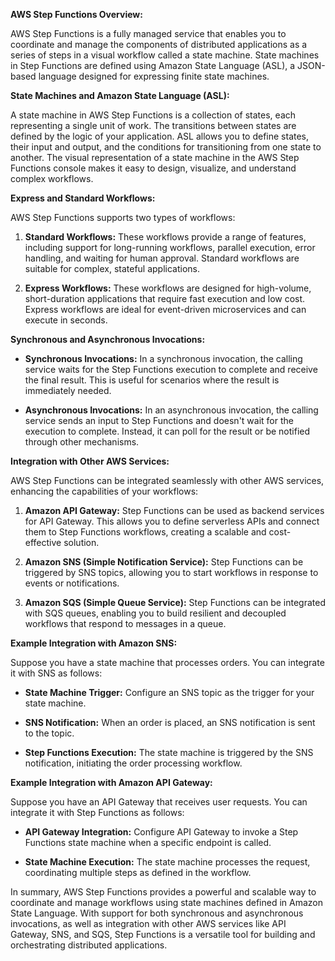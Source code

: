 **AWS Step Functions Overview:**

AWS Step Functions is a fully managed service that enables you to coordinate and manage the components of distributed applications as a series of steps in a visual workflow called a state machine. State machines in Step Functions are defined using Amazon State Language (ASL), a JSON-based language designed for expressing finite state machines.

**State Machines and Amazon State Language (ASL):**

A state machine in AWS Step Functions is a collection of states, each representing a single unit of work. The transitions between states are defined by the logic of your application. ASL allows you to define states, their input and output, and the conditions for transitioning from one state to another. The visual representation of a state machine in the AWS Step Functions console makes it easy to design, visualize, and understand complex workflows.

**Express and Standard Workflows:**

AWS Step Functions supports two types of workflows:

1. **Standard Workflows:** These workflows provide a range of features, including support for long-running workflows, parallel execution, error handling, and waiting for human approval. Standard workflows are suitable for complex, stateful applications.

2. **Express Workflows:** These workflows are designed for high-volume, short-duration applications that require fast execution and low cost. Express workflows are ideal for event-driven microservices and can execute in seconds.

**Synchronous and Asynchronous Invocations:**

- **Synchronous Invocations:** In a synchronous invocation, the calling service waits for the Step Functions execution to complete and receive the final result. This is useful for scenarios where the result is immediately needed.

- **Asynchronous Invocations:** In an asynchronous invocation, the calling service sends an input to Step Functions and doesn't wait for the execution to complete. Instead, it can poll for the result or be notified through other mechanisms.

**Integration with Other AWS Services:**

AWS Step Functions can be integrated seamlessly with other AWS services, enhancing the capabilities of your workflows:

1. **Amazon API Gateway:** Step Functions can be used as backend services for API Gateway. This allows you to define serverless APIs and connect them to Step Functions workflows, creating a scalable and cost-effective solution.

2. **Amazon SNS (Simple Notification Service):** Step Functions can be triggered by SNS topics, allowing you to start workflows in response to events or notifications.

3. **Amazon SQS (Simple Queue Service):** Step Functions can be integrated with SQS queues, enabling you to build resilient and decoupled workflows that respond to messages in a queue.

**Example Integration with Amazon SNS:**

Suppose you have a state machine that processes orders. You can integrate it with SNS as follows:

- **State Machine Trigger:** Configure an SNS topic as the trigger for your state machine.

- **SNS Notification:** When an order is placed, an SNS notification is sent to the topic.

- **Step Functions Execution:** The state machine is triggered by the SNS notification, initiating the order processing workflow.

**Example Integration with Amazon API Gateway:**

Suppose you have an API Gateway that receives user requests. You can integrate it with Step Functions as follows:

- **API Gateway Integration:** Configure API Gateway to invoke a Step Functions state machine when a specific endpoint is called.

- **State Machine Execution:** The state machine processes the request, coordinating multiple steps as defined in the workflow.

In summary, AWS Step Functions provides a powerful and scalable way to coordinate and manage workflows using state machines defined in Amazon State Language. With support for both synchronous and asynchronous invocations, as well as integration with other AWS services like API Gateway, SNS, and SQS, Step Functions is a versatile tool for building and orchestrating distributed applications.